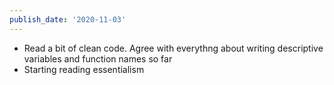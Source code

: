 ```yaml
---
publish_date: '2020-11-03'
---
```

- Read a bit of clean code. Agree with everythng about writing descriptive variables and function names so far
- Starting reading essentialism
